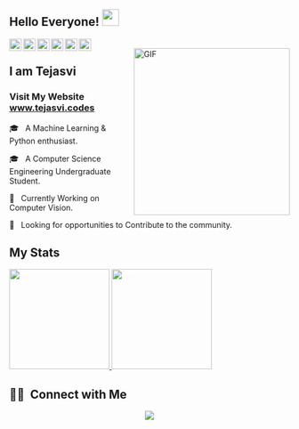 ## Hello Everyone! <img src="https://raw.githubusercontent.com/iampavangandhi/iampavangandhi/master/gifs/Hi.gif" width="30px"></h2>

<a href="https://www.linkedin.com/in/tejasvi-88b799179/">
  <img align="left" alt="Tejasvi's Linkdein" width="22px" color="00adb5" src="https://cdn.jsdelivr.net/npm/simple-icons@v3/icons/linkedin.svg" />
</a>
<a href="https://github.com/tejasvi541">
  <img align="left" alt="Tejasvi's Github" width="22px" src="https://cdn.jsdelivr.net/npm/simple-icons@v3/icons/github.svg" />
</a>
<a href="https://www.instagram.com/tejasvi.__/">
  <img align="left" alt="Tejasvi's Instagram" width="22px" src="https://cdn.jsdelivr.net/npm/simple-icons@v3/icons/instagram.svg" />
</a>
<a href="https://t.me/Tejas541">
  <img align="left" alt="Tejasvi's Telegram" width="22px" src="https://cdn.jsdelivr.net/npm/simple-icons@v3/icons/telegram.svg" />
</a>
<a href="https://www.hackerrank.com/tejasvi_tanwar51">
  <img align="left" alt="Tejasvi's Hackerrank" width="22px" src="https://cdn.jsdelivr.net/npm/simple-icons@v3/icons/hackerrank.svg" />
</a>
<a href="https://www.kaggle.com/tejasvii">
  <img align="left" alt="Tejasvi's Kaggle" width="22px" src="https://cdn.jsdelivr.net/npm/simple-icons@3.1.0/icons/kaggle.svg" />
</a>
<br />
<img align="right" alt="GIF" src="https://media.giphy.com/media/IpeYSEZshTefe/giphy.gif" width = "280px" height="300px"/>

## I am Tejasvi
### Visit My Website <b><a href="https://www.tejasvi.codes/"> www.tejasvi.codes </a></b>

🎓 &nbsp; A Machine Learning & Python enthusiast.

🎓 &nbsp; A Computer Science Engineering Undergraduate Student.

🤔 &nbsp; Currently Working on Computer Vision.

🤔 &nbsp; Looking for opportunities to Contribute to the community.


## My Stats
<p>
<a href="https://github.com/tejasvi541">
  <img height="180em" src="https://github-readme-stats.vercel.app/api?username=tejasvi541&show_icons=true&theme=radical" />
  <img height="180em" src="https://github-readme-stats-eight-theta.vercel.app/api/top-langs/?username=tejasvi541&theme=radical&layout=compact&exclude_lang=java+r" />
</a>
</p>


##  🤝🏻 &nbsp;Connect with Me

<p align="center">
<a href="mailto:tejasvi.tanwar541@gamil.com"><img src="https://img.shields.io/badge/-tejasvi.tanwar541@gamil.com-D14836?style=flat-square&logo=Gmail&logoColor=white"/></a>

